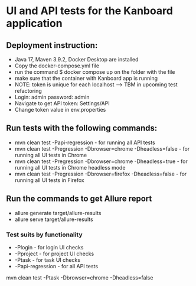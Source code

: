 # UI and API tests for the Kanboard application
## Deployment instruction:
* Java 17, Maven 3.9.2, Docker Desktop are installed
* Copy the docker-compose.yml file
* run the command $ docker compose up on the folder with the file
* make sure that the container with Kanboard app is running
* NOTE: token is unique for each localhost --> TBM in upcoming test refactoring
*    Login: admin password: admin
*    Navigate to get API token: Settings/API
*    Change token value in env.properties

## Run tests with the following commands:
* mvn clean test -Papi-regression - for running all API tests
* mvn clean test -Pregression -Dbrowser=chrome -Dheadless=false - for running all UI tests in Chrome
* mvn clean test -Pregression -Dbrowser=chrome -Dheadless=true - for running all UI tests in Chrome headless mode
* mvn clean test -Pregression -Dbrowser=firefox -Dheadless=false - for running all UI tests in Firefox
## Run the commands to get Allure report
* allure generate target/allure-results
* allure serve target/allure-results

### Test suits by functionality
* -Plogin - for login UI checks
* -Pproject - for project UI checks
* -Ptask - for task UI checks
* -Papi-regression - for all API tests

mvn clean test -Ptask -Dbrowser=chrome -Dheadless=false

